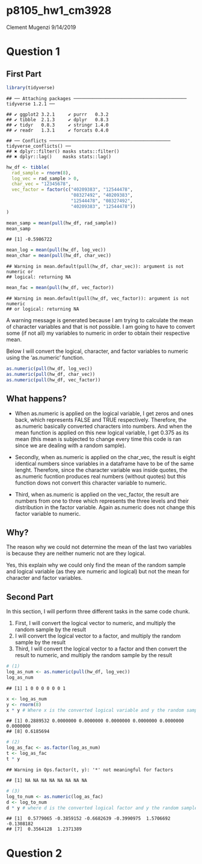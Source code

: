 p8105\_hw1\_cm3928
================
Clement Mugenzi
9/14/2019

# Question 1

## First Part

``` r
library(tidyverse)
```

    ## ── Attaching packages ────────────────────────────────────────── tidyverse 1.2.1 ──

    ## ✔ ggplot2 3.2.1     ✔ purrr   0.3.2
    ## ✔ tibble  2.1.3     ✔ dplyr   0.8.3
    ## ✔ tidyr   0.8.3     ✔ stringr 1.4.0
    ## ✔ readr   1.3.1     ✔ forcats 0.4.0

    ## ── Conflicts ───────────────────────────────────────────── tidyverse_conflicts() ──
    ## ✖ dplyr::filter() masks stats::filter()
    ## ✖ dplyr::lag()    masks stats::lag()

``` r
hw_df <- tibble(
  rad_sample = rnorm(8),
  log_vec = rad_sample > 0,
  char_vec = "12345678",
  vec_factor = factor(c("40209383", "12544478",
                        "08327492", "40209383",
                        "12544478", "08327492",
                        "40209383", "12544478"))
)

mean_samp = mean(pull(hw_df, rad_sample))
mean_samp
```

    ## [1] -0.5986722

``` r
mean_log = mean(pull(hw_df, log_vec))
mean_char = mean(pull(hw_df, char_vec))
```

    ## Warning in mean.default(pull(hw_df, char_vec)): argument is not numeric or
    ## logical: returning NA

``` r
mean_fac = mean(pull(hw_df, vec_factor))
```

    ## Warning in mean.default(pull(hw_df, vec_factor)): argument is not numeric
    ## or logical: returning NA

A warning message is generated because I am trying to calculate the mean
of character variables and that is not possible. I am going to have to
convert some (if not all) my variables to numeric in order to obtain
their respective mean.

Below I will convert the logical, character, and factor variables to
numeric using the ‘as.numeric’ function.

``` r
as.numeric(pull(hw_df, log_vec))
as.numeric(pull(hw_df, char_vec))
as.numeric(pull(hw_df, vec_factor))
```

## What happens?

  - When as.numeric is applied on the logical variable, I get zeros and
    ones back, which represents FALSE and TRUE respectively. Therefore,
    the as.numeric basically converted characters into numbers. And when
    the mean function is applied on this new logical variable, I get
    0.375 as its mean (this mean is subjected to change every time this
    code is ran since we are dealing with a random sample).

  - Secondly, when as.numeric is applied on the char\_vec, the result is
    eight identical numbers since variables in a dataframe have to be of
    the same lenght. Therefore, since the character variable was inside
    quotes, the as.numeric fucntion produces real numbers (without
    quotes) but this function dows not convert this character variable
    to numeric.

  - Third, when as.numeric is applied on the vec\_factor, the result are
    numbers from one to three which represents the three levels and
    their distribution in the factor variable. Again as.numeric does not
    change this factor variable to numeric.

## Why?

The reason why we could not determine the mean of the last two variables
is because they are neither numeric not are they logical.

Yes, this explain why we could only find the mean of the random sample
and logical variable (as they are numeric and logical) but not the mean
for character and factor variables.

## Second Part

In this section, I will perform three different tasks in the same code
chunk.

1.  First, I will convert the logical vector to numeric, and multiply
    the random sample by the result
2.  I will convert the logical vector to a factor, and multiply the
    random sample by the result
3.  Third, I will convert the logical vector to a factor and then
    convert the result to numeric, and multiply the random sample by the
    result

<!-- end list -->

``` r
# (1)
log_as_num <- as.numeric(pull(hw_df, log_vec))
log_as_num
```

    ## [1] 1 0 0 0 0 0 0 1

``` r
x <- log_as_num
y <- rnorm(8)
x * y # Where x is the converted logical variable and y the random sample.
```

    ## [1] 0.2889532 0.0000000 0.0000000 0.0000000 0.0000000 0.0000000 0.0000000
    ## [8] 0.6185694

``` r
# (2)
log_as_fac <- as.factor(log_as_num)
t <- log_as_fac
t * y
```

    ## Warning in Ops.factor(t, y): '*' not meaningful for factors

    ## [1] NA NA NA NA NA NA NA NA

``` r
# (3)
log_to_num <- as.numeric(log_as_fac)
d <- log_to_num
d * y # where d is the converted logical factor and y the random sample.
```

    ## [1]  0.5779065 -0.3859152 -0.6682639 -0.3990975  1.5706692 -0.1308182
    ## [7]  0.3564128  1.2371389

# Question 2
